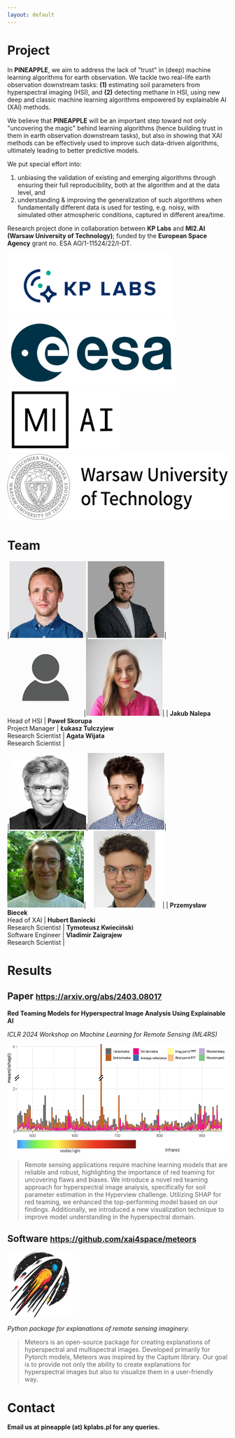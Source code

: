 ```yaml
---
layout: default
---
```


<p></p>

# Project

In **PINEAPPLE**, we aim to address the lack of "trust" in (deep) machine learning algorithms for earth observation. We tackle two real-life earth observation downstream tasks: **(1)** estimating soil parameters from hyperspectral imaging (HSI), and **(2)** detecting methane in HSI, using new deep and classic machine learning algorithms empowered by explainable AI (XAI) methods. 

We believe that **PINEAPPLE** will be an important step toward not only "uncovering the magic" behind learning algorithms (hence building trust in them in earth observation downstream tasks), but also in showing that XAI methods can be effectively used to improve such data-driven algorithms, ultimately leading to better predictive models.

We put special effort into:
1. unbiasing the validation of existing and emerging algorithms through ensuring their full reproducibility, both at the algorithm and at the data level, and
2. understanding & improving the generalization of such algorithms when fundamentally different data is used for testing, e.g. noisy, with simulated other atmospheric conditions, captured in different area/time.

Research project done in collaboration between **KP Labs** and **MI2.AI (Warsaw University of Technology)**; funded by the **European Space Agency** grant no. ESA AO/1-11524/22/I-DT.

<p class="center">
    <a href="https://kplabs.space"><img class="ologo" src="./assets/images/logo_kplabs.png" alt="Logo: KP Labs" height="150"></a>
    <a href="https://philab.esa.int"><img class="ologoplus" src="./assets/images/logo_esa.png" alt="Logo: European Space Agency" height="150"></a>
    <a href="https://mi2.ai"><img class="ologo" src="./assets/images/logo_mi2ai.png" alt="Logo: MI2.AI" height="150"></a>
    <a href="https://eng.pw.edu.pl"><img class="ologoplus" src="./assets/images/logo_wut.png" alt="Logo: Warsaw University of Technology" height="150"></a>
</p>

# Team

|<img src="./assets/images/jnalepa.jpg" alt="Jakub Nalepa" width="175"/>|<img src="./assets/images/pskorupa.jpg" alt="Paweł Skorupa" height="175"/>|<img src="./assets/images/tba.png" alt="Lukasz Tulczyjew" width="175"/>|<img src="./assets/images/awijata.jpg" alt="Agata Wijata" width="175"/>|
| <b>Jakub Nalepa</b> <br/> Head of HSI | <b>Paweł Skorupa</b> <br/> Project Manager | <b>Łukasz Tulczyjew</b> <br/> Research Scientist | <b>Agata Wijata</b> <br/> Research Scientist |

|<img src="./assets/images/pbiecek.png" alt="Przemysław Biecek" width="175"/>|<img src="./assets/images/hbaniecki.jpg" alt="Hubert Baniecki" width="175"/>|<img src="./assets/images/tkwiecinski.jpg" alt="Tymoteusz Kwiecińsk" width="175"/>|<img src="./assets/images/vzaigrajew.jpg" alt="Vladimir Zaigrajew" width="175"/>|
| <b>Przemysław Biecek</b> <br/> Head of XAI | <b>Hubert Baniecki</b> <br/> Research Scientist | <b>Tymoteusz Kwieciński</b> <br/> Software Engineer | <b>Vladimir Zaigrajew</b> <br/> Research Scientist |

# Results

## Paper <small><a href="https://arxiv.org/abs/2403.08017">https://arxiv.org/abs/2403.08017</a></small>

**Red Teaming Models for Hyperspectral Image Analysis Using Explainable AI** 

*ICLR 2024 Workshop on Machine Learning for Remote Sensing (ML4RS)*

<img src="./assets/images/paper1.png" height="250"/>

> Remote sensing applications require machine learning models that are reliable and robust, highlighting the importance of red teaming for uncovering flaws and biases. We introduce a novel red teaming approach for hyperspectral image analysis, specifically for soil parameter estimation in the Hyperview challenge. Utilizing SHAP for red teaming, we enhanced the top-performing model based on our findings. Additionally, we introduced a new visualization technique to improve model understanding in the hyperspectral domain.

## Software <small><a href="https://github.com/xai4space/meteors">https://github.com/xai4space/meteors</a></small>

<img src="./assets/images/package_logo.png" height="150"/>

*Python package for explanations of remote sensing imaginery.*

> Meteors is an open-source package for creating explanations of hyperspectral and multispectral images. Developed primarily for Pytorch models, Meteors was inspired by the Captum library. Our goal is to provide not only the ability to create explanations for hyperspectral images but also to visualize them in a user-friendly way.

# Contact

**Email us at pineapple (at) kplabs.pl for any queries.**